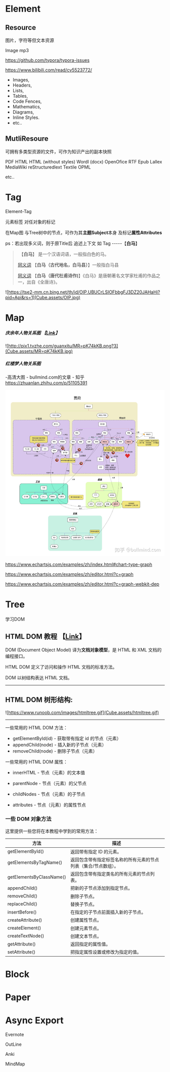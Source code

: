 # Element

## Resource

图片，字符等但文本资源

Image	mp3

https://github.com/typora/typora-issues

https://www.bilibili.com/read/cv5523772/

- Images,
- Headers,
- Lists,
- Tables,
- Code Fences,
- Mathematics,
- Diagrams,
- Inline Styles.
- etc..

## MutliResoure

可拥有多类型资源的文件，可作为知识产出的副本快照

PDF
HTML
HTML (without styles)
WordI (docx)
OpenOfice
RTF
Epub
Lallex
MediaWiki
reStructuredlext
Textile
OPML 

etc..

# Tag

Element-Tag

元素标签 对任对象的标记

在Map图 与Tree树中的节点，可作为其**主题Subject**本身 及标记**属性Attributes** 

ps：若出现多义词，则于原Title后 追述上下文 如 Tag	-----【**白马**】

> ​				【**白马**】	是一个汉语词语，一般指白色的马。
>
> [同义词](https://baike.baidu.com/subview/71844/10028254.htm)	【**白马（古代地名，白马县）**】一般指白马县 
>
> [同义词](https://baike.baidu.com/item/%E7%99%BD%E9%A9%AC/19435510#viewPageContent)	【**白马（唐代杜甫诗作)**】《白马》是唐朝著名文学家杜甫的作品之一，出自《全唐诗》。



![https://tse2-mm.cn.bing.net/th/id/OIP.UBUCrLSIOFbbgFJ3DZ20JAHaHi?pid=Api&rs=1](Cube.assets/OIP.jpg)



# Map

##### 庆余年人物关系图  【[Link](https://www.tvmao.com/drama/Yy0wHDA=/renwuguanxitu)】

![http://pix1.tvzhe.com/guanxitu/MR=pK74kKB.png?3](Cube.assets/MR=pK74kKB.jpg)

##### 红楼梦人物关系图

-高清大图 - bullmind.com的文章 - 知乎 https://zhuanlan.zhihu.com/p/51105391

![preview](Cube.assets/v2-33b0bca23cc6b58d375a9b49e52b89cb_r-1586676998354.jpg)



https://www.echartsjs.com/examples/zh/index.html#chart-type-graph

https://www.echartsjs.com/examples/zh/editor.html?c=graph

https://www.echartsjs.com/examples/zh/editor.html?c=graph-webkit-dep

# Tree

学习DOM

## HTML DOM 教程 【[Link](https://www.runoob.com/htmldom/htmldom-tutorial.html)】



DOM (Document Object Model) 译为**文档对象模型**，是 HTML 和 XML 文档的编程接口。

HTML DOM 定义了访问和操作 HTML 文档的标准方法。

DOM 以树结构表达 HTML 文档。

------

## HTML DOM 树形结构:

![https://www.runoob.com/images/htmltree.gif](Cube.assets/htmltree.gif)

---



一些常用的 HTML DOM 方法：

- getElementById(id) - 获取带有指定 id 的节点（元素）
- appendChild(node) - 插入新的子节点（元素）
- removeChild(node) - 删除子节点（元素）

一些常用的 HTML DOM 属性：

- innerHTML - 节点（元素）的文本值

- parentNode - 节点（元素）的父节点

- childNodes - 节点（元素）的子节点

- attributes - 节点（元素）的属性节点

### 一些 DOM 对象方法

  这里提供一些您将在本教程中学到的常用方法：

| 方法                     | 描述                                                         |
| ------------------------ | ------------------------------------------------------------ |
| getElementById()         | 返回带有指定 ID 的元素。                                     |
| getElementsByTagName()   | 返回包含带有指定标签名称的所有元素的节点列表（集合/节点数组）。 |
| getElementsByClassName() | 返回包含带有指定类名的所有元素的节点列表。                   |
| appendChild()            | 把新的子节点添加到指定节点。                                 |
| removeChild()            | 删除子节点。                                                 |
| replaceChild()           | 替换子节点。                                                 |
| insertBefore()           | 在指定的子节点前面插入新的子节点。                           |
| createAttribute()        | 创建属性节点。                                               |
| createElement()          | 创建元素节点。                                               |
| createTextNode()         | 创建文本节点。                                               |
| getAttribute()           | 返回指定的属性值。                                           |
| setAttribute()           | 把指定属性设置或修改为指定的值。                             |

# Block

# Paper

# Async Export



Evernote

OutLine

Anki

MindMap